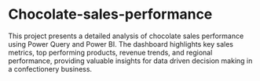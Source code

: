 # Chocolate-sales-performance
This project presents a detailed analysis of chocolate sales performance using Power Query and Power BI. The dashboard highlights key sales metrics, top performing products, revenue trends, and regional performance, providing valuable insights for data driven decision making in a confectionery business.
